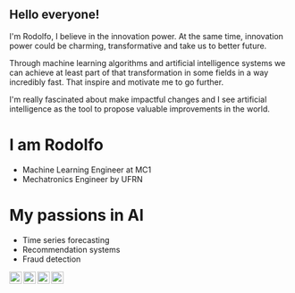## Hello everyone!

I'm Rodolfo, I believe in the innovation power. At the same time, innovation power could be charming, transformative and take us to better future.

Through machine learning algorithms and artificial intelligence systems we can achieve at least part of that transformation in some fields in a way incredibly fast. That inspire and motivate me to go further.

I'm really fascinated about make impactful changes and I see artificial intelligence as the tool to propose valuable improvements in the world.

# I am Rodolfo

- Machine Learning Engineer at MC1
- Mechatronics Engineer by UFRN

# My passions in AI

- Time series forecasting
- Recommendation systems
- Fraud detection

<a href="https://linkedin.com/in/rodolfojt">
  <img align="left" alt="Rodolfo's Linkdein" width="22px" src="https://cdn.jsdelivr.net/npm/simple-icons@v3/icons/linkedin.svg" />
</a>
<a href="http://rodolfojt.github.io/">
  <img align="left" alt="Rodolfo's Github" width="22px" src="https://cdn.jsdelivr.net/npm/simple-icons@v3/icons/github.svg" />
</a>
<a href="https://t.me/rodolfojt">
  <img align="left" alt="Rodolfo's Telegram" width="22px" src="https://cdn.jsdelivr.net/npm/simple-icons@v3/icons/telegram.svg" />
</a>
<a href="mailto:rodolfojeronimoteles@gmail.com">
  <img align="left" alt="Rodolfo's Gmail" width="22px" src="https://cdn.jsdelivr.net/npm/simple-icons@3.12.1/icons/gmail.svg" />
</a>
